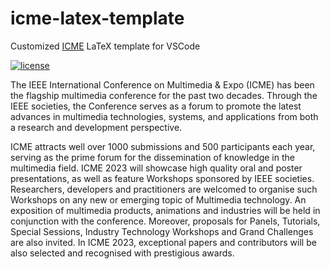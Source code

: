 # icme-latex-template

Customized [ICME](https://ieeexplore.ieee.org/xpl/conhome/1000477/all-proceedings) LaTeX template for VSCode

[![license](https://img.shields.io/github/license/MuGeminorum/ICME-LaTeX-Template.svg)](https://github.com/MuGeminorum/ICME-LaTeX-Template/blob/master/LICENSE)

The IEEE International Conference on Multimedia & Expo (ICME) has been the flagship multimedia conference for the past two decades. Through the IEEE societies, the Conference serves as a forum to promote the latest advances in multimedia technologies, systems, and applications from both a research and development perspective.

ICME attracts well over 1000 submissions and 500 participants each year, serving as the prime forum for the dissemination of knowledge in the multimedia field. ICME 2023 will showcase high quality oral and poster presentations, as well as feature Workshops sponsored by IEEE societies. Researchers, developers and practitioners are welcomed to organise such Workshops on any new or emerging topic of Multimedia technology. An exposition of multimedia products, animations and industries will be held in conjunction with the conference. Moreover, proposals for Panels, Tutorials, Special Sessions, Industry Technology Workshops and Grand Challenges are also invited. In ICME 2023, exceptional papers and contributors will be also selected and recognised with prestigious awards.
